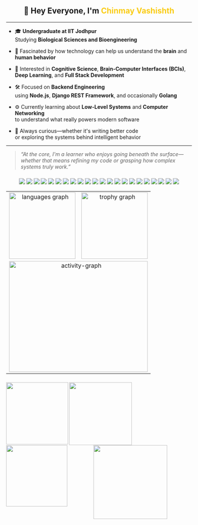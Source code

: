 <h2 align="center">👋 Hey Everyone, I'm <span style="color:#facc15;">Chinmay Vashishth</span></h2>

---

- 🎓 **Undergraduate at IIT Jodhpur**  
  Studying **Biological Sciences and Bioengineering**

- 🧠 Fascinated by how technology can help us understand the **brain** and **human behavior**

- 🧩 Interested in **Cognitive Science**, **Brain-Computer Interfaces (BCIs)**,  
  **Deep Learning**, and **Full Stack Development**

- 🛠️ Focused on **Backend Engineering**  
  using **Node.js**, **Django REST Framework**, and occasionally **Golang**

- ⚙️ Currently learning about **Low-Level Systems** and **Computer Networking**  
  to understand what really powers modern software

- 🌱 Always curious—whether it's writing better code  
  or exploring the systems behind intelligent behavior

---

> _“At the core, I'm a learner who enjoys going beneath the surface—whether that means refining my code or grasping how complex systems truly work.”_

###

<!-- Language & Tech Stack Badges -->

<p align="center">
  <img src="https://img.shields.io/badge/JavaScript-F7DF1E?style=for-the-badge&logo=javascript&logoColor=black" />
  <img src="https://img.shields.io/badge/TypeScript-3178C6?style=for-the-badge&logo=typescript&logoColor=white" />
  <img src="https://img.shields.io/badge/C++-00599C?style=for-the-badge&logo=c%2b%2b&logoColor=white" />
  <img src="https://img.shields.io/badge/Python-3776AB?style=for-the-badge&logo=python&logoColor=white" />
  <img src="https://img.shields.io/badge/Go-00ADD8?style=for-the-badge&logo=go&logoColor=white" />
  <img src="https://img.shields.io/badge/React-20232A?style=for-the-badge&logo=react&logoColor=61DAFB" />
  <img src="https://img.shields.io/badge/Redux-764ABC?style=for-the-badge&logo=redux&logoColor=white" />
  <img src="https://img.shields.io/badge/Three.js-000000?style=for-the-badge&logo=three.js&logoColor=white" />
  <img src="https://img.shields.io/badge/Next.js-000000?style=for-the-badge&logo=next.js&logoColor=white" />
  <img src="https://img.shields.io/badge/Node.js-339933?style=for-the-badge&logo=node.js&logoColor=white" />
  <img src="https://img.shields.io/badge/Express-000000?style=for-the-badge&logo=express&logoColor=white" />
  <img src="https://img.shields.io/badge/Django-092E20?style=for-the-badge&logo=django&logoColor=white" />
  <img src="https://img.shields.io/badge/FastAPI-009688?style=for-the-badge&logo=fastapi&logoColor=white" />
  <img src="https://img.shields.io/badge/GraphQL-E10098?style=for-the-badge&logo=graphql&logoColor=white" />
  <img src="https://img.shields.io/badge/Nginx-009639?style=for-the-badge&logo=nginx&logoColor=white" />
  <img src="https://img.shields.io/badge/Docker-2496ED?style=for-the-badge&logo=docker&logoColor=white" />
  <img src="https://img.shields.io/badge/PostgreSQL-4169E1?style=for-the-badge&logo=postgresql&logoColor=white" />
  <img src="https://img.shields.io/badge/MySQL-4479A1?style=for-the-badge&logo=mysql&logoColor=white" />
  <img src="https://img.shields.io/badge/Redis-DC382D?style=for-the-badge&logo=redis&logoColor=white" />
  <img src="https://img.shields.io/badge/TensorFlow-FF6F00?style=for-the-badge&logo=tensorflow&logoColor=white" />
  <img src="https://img.shields.io/badge/Azure-0078D4?style=for-the-badge&logo=microsoft-azure&logoColor=white" />
  <img src="https://img.shields.io/badge/GCP-4285F4?style=for-the-badge&logo=google-cloud&logoColor=white" />
</p>



<!-- GitHub Stats Section -->

<table align="center">
  <tr>
    <td align="center">
      <img src="https://github-readme-stats.vercel.app/api/top-langs?username=CV016&locale=en&hide_title=false&layout=compact&card_width=320&langs_count=12&theme=gotham&hide_border=false&order=2" height="180" alt="languages graph" />
    </td>
    <td align="center">
      <img src="https://github-profile-trophy.vercel.app?username=CV016&theme=dracula&column=3&row=1&margin-w=15&margin-h=10&no-bg=false&no-frame=false&order=4" height="180" alt="trophy graph" />
    </td>
  </tr>
  <tr>
    <td colspan="2" align="center">
      <img src="https://github-readme-activity-graph.vercel.app/graph?username=CV016&radius=16&theme=gotham&area=true&order=5&hide_border=true&hide_title=false" width="100%" height="300" alt="activity-graph" />
    </td>
  </tr>
</table>


###

<img align="left" height="168" src="https://media.giphy.com/media/v1.Y2lkPWVjZjA1ZTQ3OHNkNnVwa3Z6bHdreW03b3EyMmR6aWFkcTU4MGE0Mm1qbGFiM3Q2dyZlcD12MV9naWZzX3NlYXJjaCZjdD1n/J26E2bJbXfmdTaZwEo/giphy.gif"  />

###

<img align="left" height="170" src="https://media.giphy.com/media/v1.Y2lkPTc5MGI3NjExMmNudWNhcHdqMXpjZWZibmF5NXg0cjJyMWJ3dDl1emxsaDBkbDkxdyZlcD12MV9naWZzX3NlYXJjaCZjdD1n/yi7BdbWlw5QswLASEt/giphy.gif"  />

###

<img align="left" height="166" src="https://media.giphy.com/media/v1.Y2lkPWVjZjA1ZTQ3eTJrMXY2cWY3ZDNnemhrZmlobXBpeDg4Z2RqZXhpNmQ4bDZhZTUzaSZlcD12MV9naWZzX3NlYXJjaCZjdD1n/WoR3wMdCAHd2r8y19d/giphy.gif"  />

###

<div align="center">
  <img height="200" src="https://media4.giphy.com/media/v1.Y2lkPTc5MGI3NjExaDdhamxhaWNobW9yMmg4NzVzdm1mMzN4cnBtNHFrOXJ4dDAyeHQ5ZSZlcD12MV9pbnRlcm5hbF9naWZfYnlfaWQmY3Q9Zw/WrUOlEoYhJ6wog4hCJ/giphy.gif"  />
</div>

###
